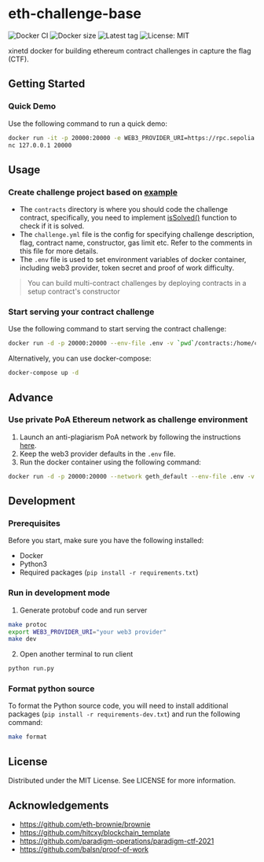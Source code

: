 # eth-challenge-base

![Docker CI](https://img.shields.io/github/actions/workflow/status/chainflag/eth-challenge-base/docker-image.yml?branch=main)
![Docker size](https://badgen.net/docker/size/chainflag/eth-challenge-base/latest?color=cyan)
![Latest tag](https://badgen.net/github/tag/chainflag/eth-challenge-base)
![License: MIT](https://badgen.net/github/license/chainflag/eth-challenge-base?color=yellow)

xinetd docker for building ethereum contract challenges in capture the flag (CTF).

## Getting Started

### Quick Demo

Use the following command to run a quick demo:

```bash
docker run -it -p 20000:20000 -e WEB3_PROVIDER_URI=https://rpc.sepolia.org chainflag/eth-challenge-base
nc 127.0.0.1 20000
```

## Usage

### Create challenge project based on [example](https://github.com/chainflag/eth-challenge-base/tree/main/example)
* The `contracts` directory is where you should code the challenge contract, specifically, you need to implement [isSolved()](https://github.com/chainflag/eth-challenge-base/blob/main/example/contracts/Example.sol#L18) function to check if it is solved.
* The `challenge.yml` file is the config for specifying challenge description, flag, contract name, constructor, gas limit etc. Refer to the comments in this file for more details.
* The `.env` file is used to set environment variables of docker container, including web3 provider, token secret and proof of work difficulty.

>You can build multi-contract challenges by deploying contracts in a setup contract's constructor

### Start serving your contract challenge

Use the following command to start serving the contract challenge:
```bash
docker run -d -p 20000:20000 --env-file .env -v `pwd`/contracts:/home/ctf/contracts -v `pwd`/challenge.yml:/home/ctf/challenge.yml chainflag/eth-challenge-base:0.9.3
```

Alternatively, you can use docker-compose:

```bash
docker-compose up -d
```

## Advance

### Use private PoA Ethereum network as challenge environment
1. Launch an anti-plagiarism PoA network by following the instructions [here](https://github.com/chainflag/eth-challenge-base/tree/main/geth).
2. Keep the web3 provider defaults in the `.env` file.
3. Run the docker container using the following command:
```bash
docker run -d -p 20000:20000 --network geth_default --env-file .env -v `pwd`/contracts:/home/ctf/contracts -v `pwd`/challenge.yml:/home/ctf/challenge.yml chainflag/eth-challenge-base:0.9.3
```

## Development

### Prerequisites

Before you start, make sure you have the following installed:

* Docker
* Python3
* Required packages (`pip install -r requirements.txt`)

### Run in development mode
1. Generate protobuf code and run server
```bash
make protoc
export WEB3_PROVIDER_URI="your web3 provider"
make dev
```

2. Open another terminal to run client
```bash
python run.py
```

### Format python source

To format the Python source code, you will need to install additional packages (`pip install -r requirements-dev.txt`) and run the following command:
```bash
make format
```

## License

Distributed under the MIT License. See LICENSE for more information.

## Acknowledgements

* https://github.com/eth-brownie/brownie
* https://github.com/hitcxy/blockchain_template
* https://github.com/paradigm-operations/paradigm-ctf-2021
* https://github.com/balsn/proof-of-work
